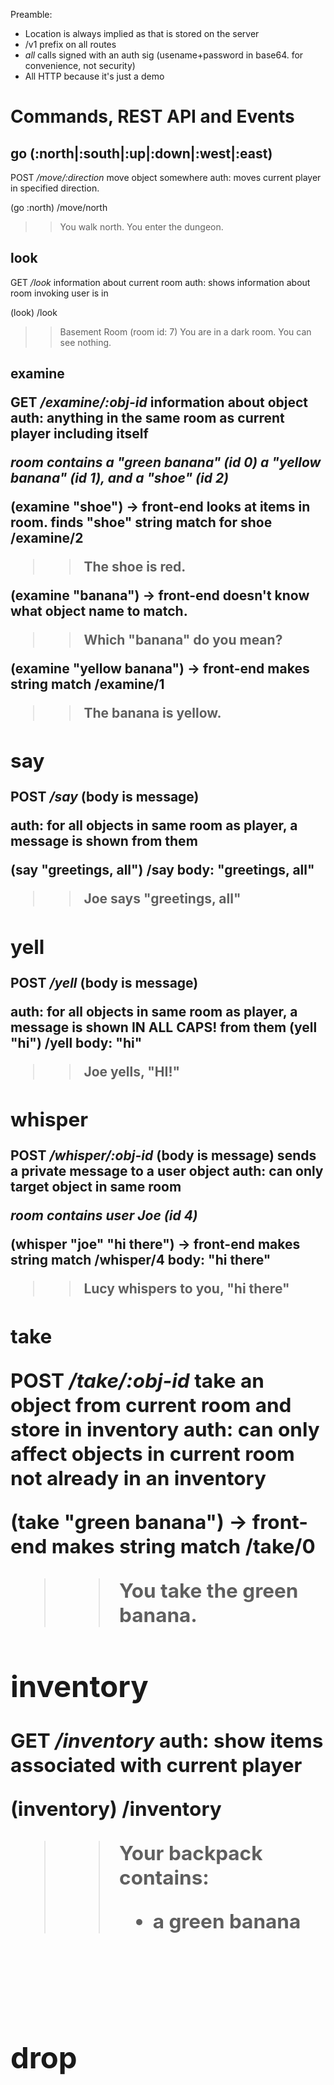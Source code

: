 Preamble:

* Location is always implied as that is stored on the server
* /v1 prefix on all routes
* *all* calls signed with an auth sig (usename+password in base64. for
  convenience, not security)
* All HTTP because it's just a demo


# Commands, REST API and Events

## go (:north|:south|:up|:down|:west|:east)
POST _/move/:direction_
move object somewhere
auth: moves current player in specified direction.

(go :north)
/move/north
>> You walk north.
>> You enter the dungeon.

## look
GET _/look_
information about current room
auth: shows information about room invoking user is in

(look)
/look
>> Basement Room (room id: 7)
>> You are in a dark room. You can see nothing.

## examine <object>
GET _/examine/:obj-id_
information about object
auth: anything in the same room as current player including itself

_room contains a "green banana" (id 0) a "yellow banana" (id 1), and a "shoe" (id 2)_

(examine "shoe")
-> front-end looks at items in room. finds "shoe" string match for
shoe
/examine/2
>> The shoe is red.

(examine "banana")
-> front-end doesn't know what object name to match.
>> Which "banana" do you mean?

(examine "yellow banana")
-> front-end makes string match
/examine/1
>> The banana is yellow.

## say <msg>
POST _/say_
(body is message)

auth: for all objects in same room as player, a message is shown from them

(say "greetings, all")
/say
body: "greetings, all"
>> Joe says "greetings, all"

## yell <msg>
POST _/yell_
(body is message)

auth: for all objects in same room as player, a message is shown IN ALL CAPS! from them
(yell "hi")
/yell
body: "hi"
>> Joe yells, "HI!"

## whisper <player> <msg>
POST _/whisper/:obj-id_
(body is message)
sends a private message to a user object
auth: can only target object in same room

_room contains user Joe (id 4)_

(whisper "joe" "hi there")
-> front-end makes string match
/whisper/4
body: "hi there"
>> Lucy whispers to you, "hi there"

## take <object>
POST _/take/:obj-id_
take an object from current room and store in inventory
auth: can only affect objects in current room not already in an inventory

(take "green banana")
-> front-end makes string match
/take/0
>> You take the green banana.

## inventory
GET _/inventory_
auth: show items associated with current player

(inventory)
/inventory
>> Your backpack contains:
>> * a green banana

## drop <object>
POST _/drop/:obj-id_
auth: remove item from current player's inventory

(drop "green banana")
/drop/0
>> You drop the green banana

## use <object> <verbexpr>
POST _/use/:obj-id/:verb/:verb-arg_
activate an owned item
auth: can only use item in inventory of current player

_object "dagger" (id 5) can injure_

(use "dagger" :injure "joe")
/use/5/injure/4
>> Lucy uses the dagger to injure Joe!
>> Joe loses one HP.

## create-object <args>
POST _/create-object_
(body is JSON rep of object)

where args are:
 * name
 * description
 * event-map
 * verb-map

Generate a new object. It goes into user's inventory.

### Events sent to objects
 * :dropped _user drops object_
 * :picked-up _user takes object_
 * :examined _user examines object_
 * :passed _user enters room that contains object_

### Object verbs
 * injure <object id>
 * defend <object id>
 * heal <object id>

### Object scripting API
 * msg _print message to screen_
 * explode _break, deal a damage_
 * break _reduce HP to 0_

(create-obj ;; MACRO
  :name "banana peel"
  :desc "The peel of a banana. It's gross and oxidizing."
  :events {:dropped (break), :passed (comp break (partial msg "You slip on a banana peel. It is destroyed. You fall down and suffer damage."))}
/create-object/
body: {"name":..., "desc":..., "events":{"dropped": "(break)"}}
>> You created a banana peel. You slip it into your backpack.

## create-room <args>
POST _/create-room_
(body is JSON rep of room)

where args are:
 * name
 * description
 * exit-map

(create-room
  :name "Broom Closet"
  :desc "A tiny broom clost. There is a duct here that goes north. You came in from the south."
  :exit-map {:north 7, :south 8}

/create-room
body: {"name": "...", "desc":"...", "exits": {"north": 7, "south":8}}
>> You've added a room! It is attached to the Dim Hallway (id 8) and Basement Room (id 7)

## create-bot <args>
POST _/create-bot_
(body is JSON rep of bot)

where args are:
 * name
 * description
 * event-map

### Bot API
 * say <msg>
 * whisper <msg>
 * yell <msg>
 * injure <object_id>
 * defend <object_id>
 * heal <object_id>

### Events sent to bots
 * :examined _user examines bot_
 * :passed _user enters room that contains bot_
 * :injured _bot is injured_
 * :healed _bot is healed_
 * :whispered _bot is whispered to_
 * :heard _bot is privy to someone's yell or say command_

(create-bot ;; MACRO
  :name "Living Statue"
  :desc "This eerie statue glowers at you with moving eyes. It is otherwise still"
  :events {:passed (yell "boo")})

/create-bot
body: {"name": "...", "desc":"...", "events":{"passed": "(cljs)"}}
>> You've summoned a bot! The Living Statue stands before you.

